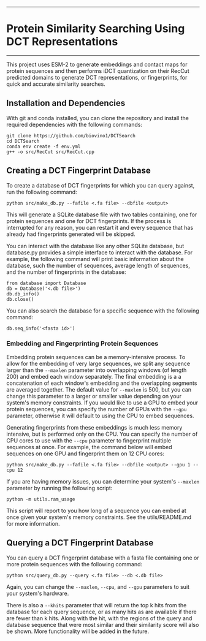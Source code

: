 **************************************************************************************************************
# Protein Similarity Searching Using DCT Representations
**************************************************************************************************************

This project uses ESM-2 to generate embeddings and contact maps for protein sequences and then performs iDCT quantization on their RecCut predicted domains to generate DCT representations, or fingerprints, for quick and accurate similarity searches.

## Installation and Dependencies
With git and conda installed, you can clone the repository and install the required dependencies with the following commands:

```
git clone https://github.com/biovino1/DCTSearch
cd DCTSearch
conda env create -f env.yml
g++ -o src/RecCut src/RecCut.cpp
```

## Creating a DCT Fingerprint Database
To create a database of DCT fingerprints for which you can query against, run the following command:

```
python src/make_db.py --fafile <.fa file> --dbfile <output>
```

This will generate a SQLite database file with two tables containing, one for protein sequences and one for DCT fingerprints. If the process is interrupted for any reason, you can restart it and every sequence that has already had fingerprints generated will be skipped.

You can interact with the database like any other SQLite database, but database.py provides a simple interface to interact with the database. For example, the following command will print basic information about the database, such the number of sequences, average length of sequences, and the number of fingerprints in the database:

```
from database import Database
db = Database('<.db file>')
db.db_info()
db.close()
```

You can also search the database for a specific sequence with the following command:

```
db.seq_info('<fasta id>')
```

### Embedding and Fingerprinting Protein Sequences
Embedding protein sequences can be a memory-intensive process. To allow for the embedding of very large sequences, we split any sequence larger than the `--maxlen` parameter into overlapping windows (of length 200) and embed each window separately. The final embedding is a a concatenation of each window's embedding and the overlapping segments are averaged together. The default value for `--maxlen` is 500, but you can change this parameter to a larger or smaller value depending on your system's memory constraints. If you would like to use a GPU to embed your protein sequences, you can specify the number of GPUs with the `--gpu` parameter, otherwise it will default to using the CPU to embed sequences.

Generating fingerprints from these embeddings is much less memory intensive, but is performed only on the CPU. You can specify the number of CPU cores to use with the `--cpu` parameter to fingerprint multiple sequences at once. For example, the command below will embed sequences on one GPU and fingerprint them on 12 CPU cores:

```
python src/make_db.py --fafile <.fa file> --dbfile <output> --gpu 1 --cpu 12
```

If you are having memory issues, you can determine your system's `--maxlen` parameter by running the following script:

```
python -m utils.ram_usage
```

This script will report to you how long of a sequence you can embed at once given your system's memory constraints. See the utils/README.md for more information.

## Querying a DCT Fingerprint Database
You can query a DCT fingerprint database with a fasta file containing one or more protein sequences with the following command:

```
python src/query_db.py --query <.fa file> --db <.db file>
```

Again, you can change the `--maxlen`, `--cpu`, and `--gpu` parameters to suit your system's hardware.

There is also a `--khits` parameter that will return the top k hits from the database for each query sequence, or as many hits as are available if there are fewer than k hits. Along with the hit, with the regions of the query and database sequence that were most similar and their similarity score will also be shown. More functionality will be added in the future.